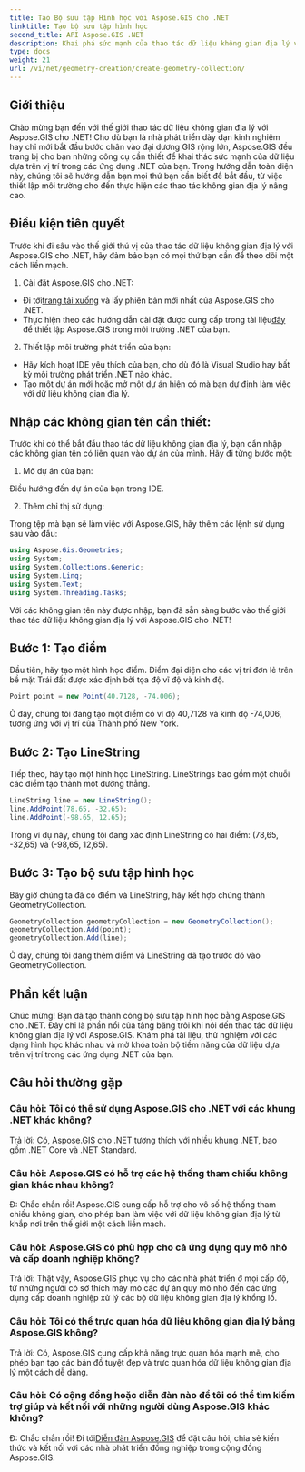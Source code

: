 ```yaml
---
title: Tạo Bộ sưu tập Hình học với Aspose.GIS cho .NET
linktitle: Tạo bộ sưu tập hình học
second_title: API Aspose.GIS .NET
description: Khai phá sức mạnh của thao tác dữ liệu không gian địa lý với Aspose.GIS cho .NET. Tạo, trực quan hóa và phân tích dữ liệu dựa trên vị trí trong các ứng dụng .NET của bạn một cách liền mạch.
type: docs
weight: 21
url: /vi/net/geometry-creation/create-geometry-collection/
---
```


## Giới thiệu

Chào mừng bạn đến với thế giới thao tác dữ liệu không gian địa lý với Aspose.GIS cho .NET! Cho dù bạn là nhà phát triển dày dạn kinh nghiệm hay chỉ mới bắt đầu bước chân vào đại dương GIS rộng lớn, Aspose.GIS đều trang bị cho bạn những công cụ cần thiết để khai thác sức mạnh của dữ liệu dựa trên vị trí trong các ứng dụng .NET của bạn. Trong hướng dẫn toàn diện này, chúng tôi sẽ hướng dẫn bạn mọi thứ bạn cần biết để bắt đầu, từ việc thiết lập môi trường cho đến thực hiện các thao tác không gian địa lý nâng cao.

## Điều kiện tiên quyết

Trước khi đi sâu vào thế giới thú vị của thao tác dữ liệu không gian địa lý với Aspose.GIS cho .NET, hãy đảm bảo bạn có mọi thứ bạn cần để theo dõi một cách liền mạch.

1. Cài đặt Aspose.GIS cho .NET:

- Đi tới[trang tải xuống](https://releases.aspose.com/gis/net/) và lấy phiên bản mới nhất của Aspose.GIS cho .NET.
-  Thực hiện theo các hướng dẫn cài đặt được cung cấp trong tài liệu[đây](https://reference.aspose.com/gis/net/) để thiết lập Aspose.GIS trong môi trường .NET của bạn.

2. Thiết lập môi trường phát triển của bạn:

- Hãy kích hoạt IDE yêu thích của bạn, cho dù đó là Visual Studio hay bất kỳ môi trường phát triển .NET nào khác.
- Tạo một dự án mới hoặc mở một dự án hiện có mà bạn dự định làm việc với dữ liệu không gian địa lý.

## Nhập các không gian tên cần thiết:

Trước khi có thể bắt đầu thao tác dữ liệu không gian địa lý, bạn cần nhập các không gian tên có liên quan vào dự án của mình. Hãy đi từng bước một:

1. Mở dự án của bạn:

Điều hướng đến dự án của bạn trong IDE.

2. Thêm chỉ thị sử dụng:

Trong tệp mà bạn sẽ làm việc với Aspose.GIS, hãy thêm các lệnh sử dụng sau vào đầu:

```csharp
using Aspose.Gis.Geometries;
using System;
using System.Collections.Generic;
using System.Linq;
using System.Text;
using System.Threading.Tasks;
```

Với các không gian tên này được nhập, bạn đã sẵn sàng bước vào thế giới thao tác dữ liệu không gian địa lý với Aspose.GIS cho .NET!


## Bước 1: Tạo điểm

Đầu tiên, hãy tạo một hình học điểm. Điểm đại diện cho các vị trí đơn lẻ trên bề mặt Trái đất được xác định bởi tọa độ vĩ độ và kinh độ.

```csharp
Point point = new Point(40.7128, -74.006);
```

Ở đây, chúng tôi đang tạo một điểm có vĩ độ 40,7128 và kinh độ -74,006, tương ứng với vị trí của Thành phố New York.

## Bước 2: Tạo LineString

Tiếp theo, hãy tạo một hình học LineString. LineStrings bao gồm một chuỗi các điểm tạo thành một đường thẳng.

```csharp
LineString line = new LineString();
line.AddPoint(78.65, -32.65);
line.AddPoint(-98.65, 12.65);
```

Trong ví dụ này, chúng tôi đang xác định LineString có hai điểm: (78,65, -32,65) và (-98,65, 12,65).

## Bước 3: Tạo bộ sưu tập hình học

Bây giờ chúng ta đã có điểm và LineString, hãy kết hợp chúng thành GeometryCollection.

```csharp
GeometryCollection geometryCollection = new GeometryCollection();
geometryCollection.Add(point);
geometryCollection.Add(line);
```

Ở đây, chúng tôi đang thêm điểm và LineString đã tạo trước đó vào GeometryCollection.

## Phần kết luận

Chúc mừng! Bạn đã tạo thành công bộ sưu tập hình học bằng Aspose.GIS cho .NET. Đây chỉ là phần nổi của tảng băng trôi khi nói đến thao tác dữ liệu không gian địa lý với Aspose.GIS. Khám phá tài liệu, thử nghiệm với các dạng hình học khác nhau và mở khóa toàn bộ tiềm năng của dữ liệu dựa trên vị trí trong các ứng dụng .NET của bạn.

## Câu hỏi thường gặp

### Câu hỏi: Tôi có thể sử dụng Aspose.GIS cho .NET với các khung .NET khác không?

Trả lời: Có, Aspose.GIS cho .NET tương thích với nhiều khung .NET, bao gồm .NET Core và .NET Standard.

### Câu hỏi: Aspose.GIS có hỗ trợ các hệ thống tham chiếu không gian khác nhau không?

Đ: Chắc chắn rồi! Aspose.GIS cung cấp hỗ trợ cho vô số hệ thống tham chiếu không gian, cho phép bạn làm việc với dữ liệu không gian địa lý từ khắp nơi trên thế giới một cách liền mạch.

### Câu hỏi: Aspose.GIS có phù hợp cho cả ứng dụng quy mô nhỏ và cấp doanh nghiệp không?

Trả lời: Thật vậy, Aspose.GIS phục vụ cho các nhà phát triển ở mọi cấp độ, từ những người có sở thích mày mò các dự án quy mô nhỏ đến các ứng dụng cấp doanh nghiệp xử lý các bộ dữ liệu không gian địa lý khổng lồ.

### Câu hỏi: Tôi có thể trực quan hóa dữ liệu không gian địa lý bằng Aspose.GIS không?

Trả lời: Có, Aspose.GIS cung cấp khả năng trực quan hóa mạnh mẽ, cho phép bạn tạo các bản đồ tuyệt đẹp và trực quan hóa dữ liệu không gian địa lý một cách dễ dàng.

### Câu hỏi: Có cộng đồng hoặc diễn đàn nào để tôi có thể tìm kiếm trợ giúp và kết nối với những người dùng Aspose.GIS khác không?

 Đ: Chắc chắn rồi! Đi tới[Diễn đàn Aspose.GIS](https://forum.aspose.com/c/gis/33) để đặt câu hỏi, chia sẻ kiến thức và kết nối với các nhà phát triển đồng nghiệp trong cộng đồng Aspose.GIS.